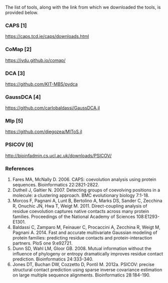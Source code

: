 The list of tools, along with the link from which we downloaded the tools, is provided below.

### CAPS [1]
https://caps.tcd.ie/caps/downloads.html
### CoMap [2]
https://jydu.github.io/comap/
### DCA [3]
https://github.com/KIT-MBS/pydca
### GaussDCA [4]
https://github.com/carlobaldassi/GaussDCA.jl
### MIp [5]
https://github.com/diegozea/MIToS.jl
### PSICOV [6]
http://bioinfadmin.cs.ucl.ac.uk/downloads/PSICOV/

### References

1. Fares MA, McNally D. 2006. CAPS: coevolution analysis using protein sequences. Bioinformatics 22:2821-2822.
2. Dutheil J, Galtier N. 2007. Detecting groups of coevolving positions in a molecule: a clustering approach. BMC evolutionary biology 7:1-18.
3. Morcos F, Pagnani A, Lunt B, Bertolino A, Marks DS, Sander C, Zecchina R, Onuchic JN, Hwa T, Weigt M. 2011. Direct-coupling analysis of residue coevolution captures native contacts across many protein families. Proceedings of the National Academy of Sciences 108:E1293-E1301.
4. Baldassi C, Zamparo M, Feinauer C, Procaccini A, Zecchina R, Weigt M, Pagnani A. 2014. Fast and accurate multivariate Gaussian modeling of protein families: predicting residue contacts and protein-interaction partners. PloS one 9:e92721.
5. Dunn SD, Wahl LM, Gloor GB. 2008. Mutual information without the influence of phylogeny or entropy dramatically improves residue contact prediction. Bioinformatics 24:333-340.
6. Jones DT, Buchan DW, Cozzetto D, Pontil M. 2012a. PSICOV: precise structural contact prediction using sparse inverse covariance estimation on large multiple sequence alignments. Bioinformatics 28:184-190.






